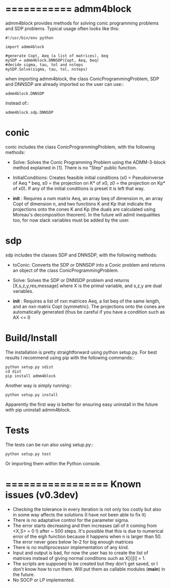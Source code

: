 ===========
admm4block
===========

admm4block provides methods for solving conic programming problems and SDP problems. Typical usage
often looks like this:

    #!/usr/bin/env python

    import admm4block
    
    #generate Copt, Aeq (a list of matrices), beq
    mySDP = admm4block.DNNSDP(Copt, Aeq, beq)
    #decide sigma, tau, tol and nsteps
    mySDP.Solve(sigma, tau, tol, nsteps)

when importing admm4block, the class ConicProgrammingProblem, SDP and DNNSDP are already imported so the user can use::

    admm4block.DNNSDP

instead of::
    
    admm4block.sdp.DNNSDP

conic
=========

conic includes the class ConicProgrammingProblem, with the following methods:

* Solve: Solves the Conic Programming Problem using the ADMM-3-block method explained in [1]. There is no "Step" public function.

* InitialConditions: Creates feasible initial conditions (x0 = Pseudoinverse of Aeq * beq, s0 = the projection on K* of x0, z0 = the projection on Kp* of x0). If any of the initial conditions is preset it is left that way.

* __init__ : Requires a nxm matrix Aeq, an array beq of dimension m, an array Copt of dimension n, and two functions K and Kp that indicate the projections onto the cones K and Kp (the duals are calculated using Moreau's decomposition theorem). In the future will admit inequalities too, for now slack variables must be added by the user.

sdp
======

sdp includes the classes SDP and DNNSDP, with the following methods:

* toConic: Converts the SDP or DNNSDP into a Conic problem and returns an object of the class ConicProgrammingProblem.

* Solve: Solves the SDP or DNNSDP problem and returns [X,s,z,y,res,message] where X is the primal variable, and s,z,y are dual variables.

* __init__ : Requires a list of nxn matrices Aeq, a list beq of the same length, and an nxn matrix Copt (symmetric). The projections onto the cones are automatically generated (thus be careful if you have a condition such as AX <= I)

Build/Install
=================

The installation is pretty straightforward using python setup.py. For best results I recommend using pip with the following commands::

    python setup.py sdist
    cd dist
    pip install admm4block

Another way is simply running::

    python setup.py install

Apparently the first way is better for ensuring easy uninstall in the future with pip uninstall admm4block.

Tests
================

The tests can be run also using setup.py::

    python setup.py test

Or importing them within the Python console.

=================
Known issues (v0.3dev)
=================

* Checking the tolerance in every iteration is not only too costly but also in some way affects the solutions (I have not been able to fix it)
* There is no adaptative control for the parameter sigma.
* The error starts decreasing and then increases (all of it coming from <X,S> = 0 !) after ~ 500 steps. It's possible that this is due to numerical error of the eigh function because it happens when n is larger than 50. The error never goes below 1e-2 for big enough matrices
* There is no multiprocessor implementation of any kind.
* Input and output is bad, for now the user has to create the list of matrices instead of giving normal conditions such as X[i][i] = 1.
* The scripts are supposed to be created but they don't get saved, or I don't know how to run them. Will put them as callable modules (__main__) in the future.
* No SOCP or LP implemented.
